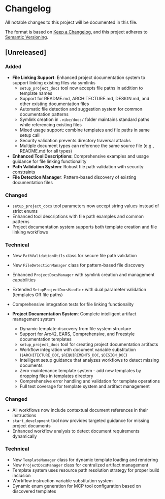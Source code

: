 # Changelog

All notable changes to this project will be documented in this file.

The format is based on [Keep a Changelog](https://keepachangelog.com/en/1.0.0/),
and this project adheres to [Semantic Versioning](https://semver.org/spec/v2.0.0.html).

## [Unreleased]

### Added
- **File Linking Support**: Enhanced project documentation system to support linking existing files via symlinks
  - `setup_project_docs` tool now accepts file paths in addition to template names
  - Support for README.md, ARCHITECTURE.md, DESIGN.md, and other existing documentation files
  - Automatic file detection and suggestion system for common documentation patterns
  - Symlink creation in `.vibe/docs/` folder maintains standard paths while referencing existing files
  - Mixed usage support: combine templates and file paths in same setup call
  - Security validation prevents directory traversal attacks
  - Multiple document types can reference the same source file (e.g., README.md for all types)
- **Enhanced Tool Descriptions**: Comprehensive examples and usage guidance for file linking functionality
- **Path Validation System**: Robust file path validation with security constraints
- **File Detection Manager**: Pattern-based discovery of existing documentation files

### Changed
- `setup_project_docs` tool parameters now accept string values instead of strict enums
- Enhanced tool descriptions with file path examples and common patterns
- Project documentation system supports both template creation and file linking workflows

### Technical
- New `PathValidationUtils` class for secure file path validation
- New `FileDetectionManager` class for pattern-based file discovery
- Enhanced `ProjectDocsManager` with symlink creation and management capabilities
- Extended `SetupProjectDocsHandler` with dual parameter validation (templates OR file paths)
- Comprehensive integration tests for file linking functionality

- **Project Documentation System**: Complete intelligent artifact management system
  - Dynamic template discovery from file system structure
  - Support for Arc42, EARS, Comprehensive, and Freestyle documentation templates
  - `setup_project_docs` tool for creating project documentation artifacts
  - Workflow integration with document variable substitution (`$ARCHITECTURE_DOC`, `$REQUIREMENTS_DOC`, `$DESIGN_DOC`)
  - Intelligent setup guidance that analyzes workflows to detect missing documents
  - Zero-maintenance template system - add new templates by dropping files in templates directory
  - Comprehensive error handling and validation for template operations
  - Full test coverage for template system and artifact management

### Changed
- All workflows now include contextual document references in their instructions
- `start_development` tool now provides targeted guidance for missing project documents
- Enhanced workflow analysis to detect document requirements dynamically

### Technical
- New `TemplateManager` class for dynamic template loading and rendering
- New `ProjectDocsManager` class for centralized artifact management
- Template system uses resource path resolution strategy for proper build inclusion
- Workflow instruction variable substitution system
- Dynamic enum generation for MCP tool configuration based on discovered templates
